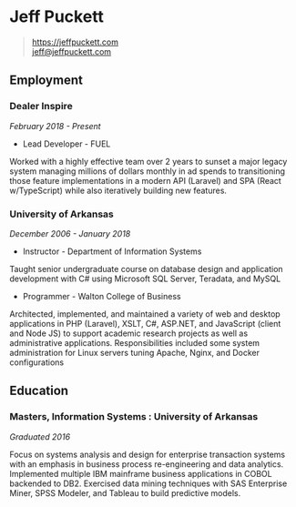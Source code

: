 # Jeff Puckett

> https://jeffpuckett.com  
> jeff@jeffpuckett.com  

## Employment

### Dealer Inspire
*February 2018 - Present*

* Lead Developer - FUEL

Worked with a highly effective team over 2 years to sunset a major legacy system managing millions of dollars monthly in ad spends to transitioning those feature implementations in a modern API (Laravel) and SPA (React w/TypeScript) while also iteratively building new features.

### University of Arkansas
*December 2006 - January 2018*  

* Instructor - Department of Information Systems

Taught senior undergraduate course on database design and application
development with C# using Microsoft SQL Server, Teradata, and MySQL

* Programmer - Walton College of Business

Architected, implemented, and maintained a variety of web and desktop applications in PHP (Laravel), XSLT, C#, ASP.NET, and JavaScript (client and Node JS) to support academic research projects as well as administrative applications.
Responsibilities included some system administration for Linux servers
tuning Apache, Nginx, and Docker configurations

## Education

### Masters, Information Systems : University of Arkansas
*Graduated 2016*  

Focus on systems analysis and design for enterprise transaction systems with an emphasis in business process re-engineering and data analytics.
Implemented multiple IBM mainframe business applications in COBOL backended to DB2.
Exercised data mining techniques with SAS Enterprise Miner, SPSS Modeler, and Tableau to build predictive models.
